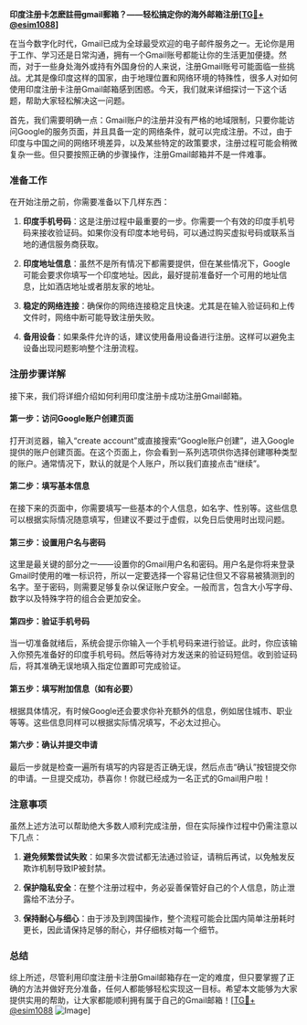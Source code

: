 **印度注册卡怎麽註冊gmail郵箱？——轻松搞定你的海外邮箱注册[[TG💪+ @esim1088](https://t.me/s/esim1088)]**

在当今数字化时代，Gmail已成为全球最受欢迎的电子邮件服务之一。无论你是用于工作、学习还是日常沟通，拥有一个Gmail账号都能让你的生活更加便捷。然而，对于一些身处海外或持有外国身份的人来说，注册Gmail账号可能面临一些挑战。尤其是像印度这样的国家，由于地理位置和网络环境的特殊性，很多人对如何使用印度注册卡注册Gmail邮箱感到困惑。今天，我们就来详细探讨一下这个话题，帮助大家轻松解决这一问题。

首先，我们需要明确一点：Gmail账户的注册并没有严格的地域限制，只要你能访问Google的服务页面，并且具备一定的网络条件，就可以完成注册。不过，由于印度与中国之间的网络环境差异，以及某些特定的政策要求，注册过程可能会稍微复杂一些。但只要按照正确的步骤操作，注册Gmail邮箱并不是一件难事。

### 准备工作

在开始注册之前，你需要准备以下几样东西：

1. **印度手机号码**：这是注册过程中最重要的一步。你需要一个有效的印度手机号码来接收验证码。如果你没有印度本地号码，可以通过购买虚拟号码或联系当地的通信服务商获取。
   
2. **印度地址信息**：虽然不是所有情况下都需要提供，但在某些情况下，Google可能会要求你填写一个印度地址。因此，最好提前准备好一个可用的地址信息，比如酒店地址或者朋友家的地址。

3. **稳定的网络连接**：确保你的网络连接稳定且快速。尤其是在输入验证码和上传文件时，网络中断可能导致注册失败。

4. **备用设备**：如果条件允许的话，建议使用备用设备进行注册。这样可以避免主设备出现问题影响整个注册流程。

### 注册步骤详解

接下来，我们将详细介绍如何利用印度注册卡成功注册Gmail邮箱。

#### 第一步：访问Google账户创建页面

打开浏览器，输入“create account”或直接搜索“Google账户创建”，进入Google提供的账户创建页面。在这个页面上，你会看到一系列选项供你选择创建哪种类型的账户。通常情况下，默认的就是个人账户，所以我们直接点击“继续”。

#### 第二步：填写基本信息

在接下来的页面中，你需要填写一些基本的个人信息，如名字、性别等。这些信息可以根据实际情况随意填写，但建议不要过于虚假，以免日后使用时出现问题。

#### 第三步：设置用户名与密码

这里是最关键的部分之一——设置你的Gmail用户名和密码。用户名是你将来登录Gmail时使用的唯一标识符，所以一定要选择一个容易记住但又不容易被猜测到的名字。至于密码，则需要足够复杂以保证账户安全。一般而言，包含大小写字母、数字以及特殊字符的组合会更加安全。

#### 第四步：验证手机号码

当一切准备就绪后，系统会提示你输入一个手机号码来进行验证。此时，你应该输入你预先准备好的印度手机号码。然后等待对方发送来的验证码短信。收到验证码后，将其准确无误地填入指定位置即可完成验证。

#### 第五步：填写附加信息（如有必要）

根据具体情况，有时候Google还会要求你补充额外的信息，例如居住城市、职业等等。这些信息同样可以根据实际情况填写，不必太过担心。

#### 第六步：确认并提交申请

最后一步就是检查一遍所有填写的内容是否正确无误，然后点击“确认”按钮提交你的申请。一旦提交成功，恭喜你！你就已经成为一名正式的Gmail用户啦！

### 注意事项

虽然上述方法可以帮助绝大多数人顺利完成注册，但在实际操作过程中仍需注意以下几点：

1. **避免频繁尝试失败**：如果多次尝试都无法通过验证，请稍后再试，以免触发反欺诈机制导致IP被封禁。

2. **保护隐私安全**：在整个注册过程中，务必妥善保管好自己的个人信息，防止泄露给不法分子。

3. **保持耐心与细心**：由于涉及到跨国操作，整个流程可能会比国内简单注册耗时更长，因此请保持足够的耐心，并仔细核对每一个细节。

### 总结

综上所述，尽管利用印度注册卡注册Gmail邮箱存在一定的难度，但只要掌握了正确的方法并做好充分准备，任何人都能够轻松实现这一目标。希望本文能够为大家提供实用的帮助，让大家都能顺利拥有属于自己的Gmail邮箱！[[TG💪+ @esim1088](https://t.me/s/esim1088) ![Image](https://i.postimg.cc/4NQfJmqS/Snipaste-2025-05-13-00-14-12.png)]